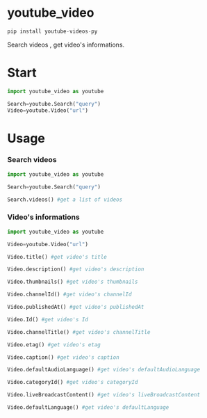 # youtube_video

```py
pip install youtube-videos-py
```
Search videos , get video's informations.

# Start

```py
import youtube_video as youtube

Search=youtube.Search("query")
Video=youtube.Video("url")
```
# Usage
### Search videos
```py
import youtube_video as youtube

Search=youtube.Search("query")

Search.videos() #get a list of videos
```
### Video's informations

```py
import youtube_video as youtube

Video=youtube.Video("url")

Video.title() #get video's title

Video.description() #get video's description

Video.thumbnails() #get video's thumbnails

Video.channelId() #get video's channelId

Video.publishedAt() #get video's publishedAt

Video.Id() #get video's Id

Video.channelTitle() #get video's channelTitle

Video.etag() #get video's etag

Video.caption() #get video's caption

Video.defaultAudioLanguage() #get video's defaultAudioLanguage

Video.categoryId() #get video's categoryId

Video.liveBroadcastContent() #get video's liveBroadcastContent

Video.defaultLanguage() #get video's defaultLanguage
```

